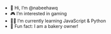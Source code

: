 - 👋 Hi, I’m @nabeehawq
- 🎮 I’m interested in gaming 
- 👩‍💻 I’m currently learning JavaScript & Python
- 🍰 Fun fact: I am a bakery owner!

<!---
nabeehawq/nabeehawq is a ✨ special ✨ repository because its `README.md` (this file) appears on your GitHub profile.
You can click the Preview link to take a look at your changes.
--->
